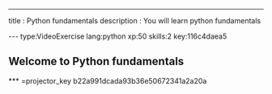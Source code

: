 ---
title       : Python fundamentals
description : You will learn python fundamentals

--- type:VideoExercise lang:python xp:50 skills:2 key:116c4daea5
## Welcome to Python fundamentals

*** =projector_key
b22a991dcada93b36e50672341a2a20a
